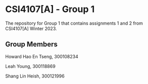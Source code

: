 # CSI4107[A] - Group 1
The repository for Group 1 that contains assignments 1 and 2 from CSI4107[A] Winter 2023.

## Group Members

Howard Hao En Tseng, 300108234

Leah Young, 300118869

Shang Lin Heish, 300121996
